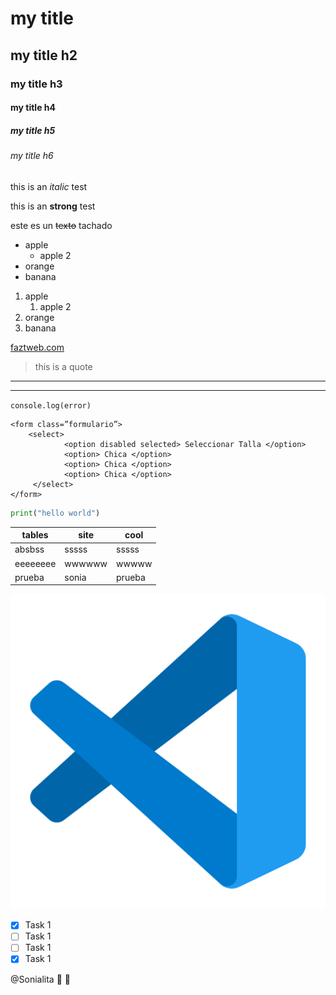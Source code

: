 <!-- Headings-->
# my title
## my title h2
### my title h3
#### my title h4
##### my title h5
###### my title h6
<!-- italic-->
this is an *italic* test

<!--strong-->
this is an **strong** test

<!-- strikethrough-->
este es un ~~texto~~ tachado

<!-- UL-->
* apple
    * apple 2
* orange
* banana

1. apple
    1. apple 2
2. orange
3. banana

<!-- Enlaces-->
[faztweb.com](https://www.faztweb.com "clases desarrollo web")

<!-- generar citas-->
> this is a quote

<!-- generando lineas separadoras-->
----
____

<!-- pegar o incluir codigo de una linea-->
`console.log(error)`

<!-- pegar o incluir codigo de varias lineas-->
```
<form class=”formulario”>
    <select>
            <option disabled selected> Seleccionar Talla </option>
            <option> Chica </option>
            <option> Chica </option>
            <option> Chica </option>
     </select>
</form>

```

``` python
print("hello world")
```

<!-- pegar o incluir tablas-->
| tables |  site | cool |
| -------|  -----| -----|
|absbss  |  sssss| sssss|
|eeeeeeee| wwwwww| wwwww|
|prueba  | sonia |prueba|

<!-- pegar o incluir imagenes-->

![visual studio code logo](visual_sc.png "vsc logo")



<!-- GITHUB MARKDOWN -->
* [x] Task 1
* [ ] Task 1
* [ ] Task 1
* [x] Task 1

@Sonialita :woman: :muscle:


